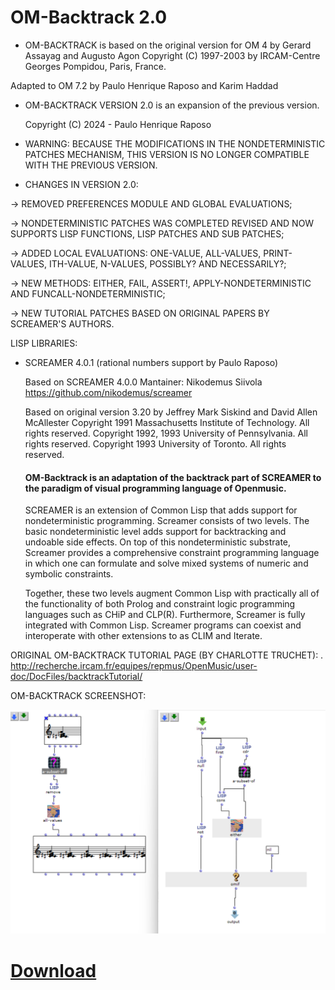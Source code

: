 # OM-Backtrack 2.0


* OM-BACKTRACK is based on the original version for OM 4
   by Gerard Assayag and Augusto Agon
   Copyright (C) 1997-2003 by IRCAM-Centre Georges Pompidou, Paris, France.


Adapted to OM 7.2 by Paulo Henrique Raposo and Karim Haddad


* OM-BACKTRACK VERSION 2.0 is an expansion of the previous version.


  Copyright (C) 2024 - Paulo Henrique Raposo
 
 
* WARNING: BECAUSE THE MODIFICATIONS IN THE NONDETERMINISTIC PATCHES MECHANISM, THIS VERSION IS NO LONGER COMPATIBLE WITH THE PREVIOUS VERSION.

 
* CHANGES IN VERSION 2.0:
 
 
 -> REMOVED PREFERENCES MODULE AND GLOBAL EVALUATIONS;
 
 
 -> NONDETERMINISTIC PATCHES WAS COMPLETED REVISED AND NOW SUPPORTS LISP FUNCTIONS, LISP PATCHES AND SUB PATCHES;
 
 
 -> ADDED LOCAL EVALUATIONS: ONE-VALUE, ALL-VALUES, PRINT-VALUES, ITH-VALUE, N-VALUES, POSSIBLY? AND NECESSARILY?;


 -> NEW METHODS: EITHER, FAIL, ASSERT!, APPLY-NONDETERMINISTIC AND FUNCALL-NONDETERMINISTIC;

 -> NEW TUTORIAL PATCHES BASED ON ORIGINAL PAPERS BY SCREAMER'S AUTHORS.
 
   
  LISP LIBRARIES:


* SCREAMER 4.0.1 (rational numbers support by Paulo Raposo)

  Based on SCREAMER 4.0.0
  Mantainer: Nikodemus Siivola <https://github.com/nikodemus/screamer>
  
  Based on original version 3.20 by Jeffrey Mark Siskind and David Allen McAllester
  Copyright 1991 Massachusetts Institute of Technology. All rights reserved.
  Copyright 1992, 1993 University of Pennsylvania. All rights reserved.
  Copyright 1993 University of Toronto. All rights reserved.


  #### OM-Backtrack is an adaptation of the backtrack part of SCREAMER to the paradigm of visual programming language of Openmusic.

  SCREAMER is an extension of Common Lisp that adds support for nondeterministic programming. Screamer consists of two levels. The basic nondeterministic level adds support for backtracking and undoable side effects. On top of this nondeterministic substrate, Screamer provides a comprehensive constraint programming language in which one can formulate and solve mixed systems of numeric and symbolic constraints.

  Together, these two levels augment Common Lisp with practically all of the functionality of both Prolog and constraint logic programming languages such as CHiP and CLP(R). Furthermore, Screamer is fully integrated with Common Lisp. Screamer programs can coexist and interoperate with other extensions to as CLIM and Iterate.



ORIGINAL OM-BACKTRACK TUTORIAL PAGE (BY CHARLOTTE TRUCHET): . [http://recherche.ircam.fr/equipes/repmus/OpenMusic/user-doc/DocFiles/backtrackTutorial/ ](http://recherche.ircam.fr/equipes/repmus/OpenMusic/user-doc/DocFiles/backtrackTutorial/)



OM-BACKTRACK SCREENSHOT:

![alt text](https://github.com/PHRaposo/OM-Backtrack-2/blob/main/screenshot.png)



# [Download](https://github.com/PHRaposo/OM-Backtrack-2/archive/refs/heads/main.zip)


